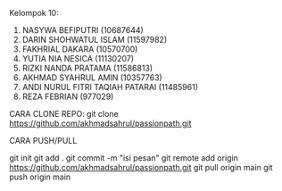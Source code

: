 Kelompok 10:
1. NASYWA BEFIPUTRI (10687644)
2. DARIN SHOHWATUL ISLAM (11597982)
3. FAKHRIAL DAKARA (10570700)
4. YUTIA NIA NESICA (11130207)
5. RIZKI NANDA PRATAMA (11586813)
6. AKHMAD SYAHRUL AMIN (10357763)
7. ANDI NURUL FITRI TAQIAH PATARAI (11485961)
8. REZA FEBRIAN (977029)



CARA CLONE REPO:
git clone https://github.com/akhmadsahrul/passionpath.git

CARA PUSH/PULL

git init
git add .
git commit -m "isi pesan"
git remote add origin https://github.com/akhmadsahrul/passionpath.git
git pull origin main
git push origin main
